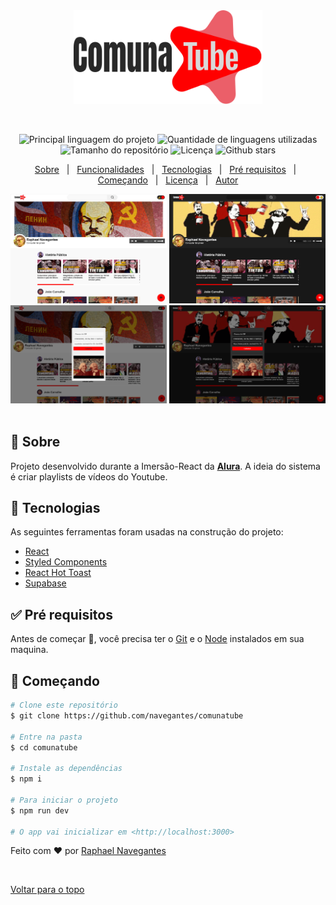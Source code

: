 <div align="center" id="top"> 
  <img height=150 src="public/logo.svg" alt="Comunatube" />

  &#xa0;

  <!-- <a href="https://comunatube.netlify.com">Demo</a> -->
</div>

<!-- <h1 align="center">Comunatube</h1> -->

<p align="center">
  <img alt="Principal linguagem do projeto" src="https://img.shields.io/github/languages/top/navegantes/comunatube?color=56BEB8" />
  <img alt="Quantidade de linguagens utilizadas" src="https://img.shields.io/github/languages/count/navegantes/comunatube?color=56BEB8">
  <img alt="Tamanho do repositório" src="https://img.shields.io/github/repo-size/navegantes/comunatube?color=56BEB8">
  <img alt="Licença" src="https://img.shields.io/github/license/navegantes/comunatube?color=56BEB8">
  <img alt="Github stars" src="https://img.shields.io/github/stars/navegantes/comunatube?color=56BEB8" />
  <!-- <img alt="Github issues" src="https://img.shields.io/github/issues/navegantes/comunatube?color=56BEB8" /> -->
  <!-- <img alt="Github forks" src="https://img.shields.io/github/forks/navegantes/comunatube?color=56BEB8" /> -->
</p>

<!-- Status -->

<!-- <h4 align="center"> 
	🚧  Comunatube 🚀 Em construção...  🚧
</h4> 

<hr> -->

<p align="center">
  <a href="#dart-sobre">Sobre</a> &#xa0; | &#xa0; 
  <a href="#sparkles-funcionalidades">Funcionalidades</a> &#xa0; | &#xa0;
  <a href="#rocket-tecnologias">Tecnologias</a> &#xa0; | &#xa0;
  <a href="#white_check_mark-pré-requisitos">Pré requisitos</a> &#xa0; | &#xa0;
  <a href="#checkered_flag-começando">Começando</a> &#xa0; | &#xa0;
  <a href="#memo-licença">Licença</a> &#xa0; | &#xa0;
  <a href="https://github.com/navegantes" target="_blank">Autor</a>
</p>

<div align="center">
  <div align="center">
    <img alt="Screenshot light" src="public/img/screen_light.jpg" width=250>
    <img alt="Screenshot dark" src="public/img/screen_dark.jpg" width=250>
  </div>
  <div align="center">
    <img alt="cadastrar" src="public/img/newvideo_light.png" width=250>
    <img alt="cadastrar" src="public/img/newvideo_dark.png" width=250>
  </div>
  <!-- <img alt="Recuprerar senha" src="public/recuperar_senha.png" width=250>
  <img alt="Encontrar job" src="public/encontrar_jobs.png" width=250>
  <img alt="Job" src="public/job.png" width=250>
  <img alt="Perfil" src="public/perfil.png" width=250> -->
</div>

<br>

## 🎯 Sobre ##

Projeto desenvolvido durante a Imersão-React da [**Alura**](https://www.alura.com.br).
A ideia do sistema é criar playlists de vídeos do Youtube.

<!-- ## ✨ Funcionalidades ##

:heavy_check_mark: Funcionalidade 1;\
:heavy_check_mark: Funcionalidade 2;\
:heavy_check_mark: Funcionalidade 3; -->

## 🚀 Tecnologias ##

As seguintes ferramentas foram usadas na construção do projeto:

- [React](https://pt-br.reactjs.org/)
- [Styled Components](https://styled-components.com/)
- [React Hot Toast](https://react-hot-toast.com/)
- [Supabase](https://supabase.com/)

## ✅ Pré requisitos ##

Antes de começar :checkered_flag:, você precisa ter o [Git](https://git-scm.com) e o [Node](https://nodejs.org/en/) instalados em sua maquina.

## 🏁 Começando ##

```bash
# Clone este repositório
$ git clone https://github.com/navegantes/comunatube

# Entre na pasta
$ cd comunatube

# Instale as dependências
$ npm i

# Para iniciar o projeto
$ npm run dev

# O app vai inicializar em <http://localhost:3000>
```

<!-- ## :memo: Licença ##

Este projeto está sob licença MIT. Veja o arquivo [LICENSE](LICENSE.md) para mais detalhes. -->


Feito com :heart: por <a href="https://github.com/navegantes" target="_blank">Raphael Navegantes</a>

&#xa0;

<a href="#top">Voltar para o topo</a>
